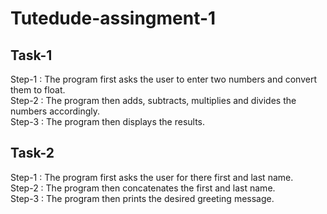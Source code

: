 # Tutedude-assingment-1
## Task-1
Step-1 : The program first asks the user to enter two numbers and convert them to float.\
Step-2 : The program then adds, subtracts, multiplies and divides the numbers accordingly.\
Step-3 : The program then displays the results.

## Task-2
Step-1 : The program first asks the user for there first and last name.\
Step-2 : The program then concatenates the first and last name.\
Step-3 : The program then prints the desired greeting message.